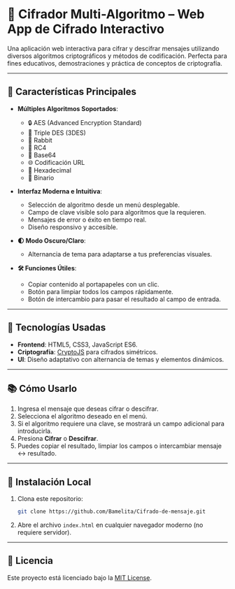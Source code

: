 # 🔐 Cifrador Multi-Algoritmo – Web App de Cifrado Interactivo

Una aplicación web interactiva para cifrar y descifrar mensajes utilizando diversos algoritmos criptográficos y métodos de codificación. Perfecta para fines educativos, demostraciones y práctica de conceptos de criptografía.

---

## 🚀 Características Principales

* **Múltiples Algoritmos Soportados**:

  * 🔒 AES (Advanced Encryption Standard)
  * 🔐 Triple DES (3DES)
  * 🐇 Rabbit
  * 🔁 RC4
  * 📄 Base64
  * 🌐 Codificación URL
  * 🧬 Hexadecimal
  * 🧠 Binario

* **Interfaz Moderna e Intuitiva**:

  * Selección de algoritmo desde un menú desplegable.
  * Campo de clave visible solo para algoritmos que la requieren.
  * Mensajes de error o éxito en tiempo real.
  * Diseño responsivo y accesible.

* **🌓 Modo Oscuro/Claro**:

  * Alternancia de tema para adaptarse a tus preferencias visuales.

* **🛠️ Funciones Útiles**:

  * Copiar contenido al portapapeles con un clic.
  * Botón para limpiar todos los campos rápidamente.
  * Botón de intercambio para pasar el resultado al campo de entrada.

---

## 🧪 Tecnologías Usadas

* **Frontend**: HTML5, CSS3, JavaScript ES6.
* **Criptografía**: [CryptoJS](https://github.com/brix/crypto-js) para cifrados simétricos.
* **UI**: Diseño adaptativo con alternancia de temas y elementos dinámicos.

---

## 📚 Cómo Usarlo

1. Ingresa el mensaje que deseas cifrar o descifrar.
2. Selecciona el algoritmo deseado en el menú.
3. Si el algoritmo requiere una clave, se mostrará un campo adicional para introducirla.
4. Presiona **Cifrar** o **Descifrar**.
5. Puedes copiar el resultado, limpiar los campos o intercambiar mensaje ↔ resultado.

---

## 🧩 Instalación Local

1. Clona este repositorio:

   ```bash
   git clone https://github.com/Bamelita/Cifrado-de-mensaje.git
   ```
2. Abre el archivo `index.html` en cualquier navegador moderno (no requiere servidor).

---

## 📝 Licencia

Este proyecto está licenciado bajo la [MIT License](LICENSE).
